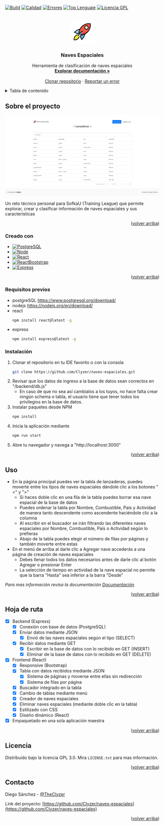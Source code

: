 <a name="inicio"></a>

[![Build][build-shield]][build-url]
[![Calidad][codequality-shield]][codequality-url]
[![Errores][issues-shield]][issues-url]
[![Top Lenguaje][toplanguage-shield]][toplanguage-url]
[![Licencia GPL][license-shield]][license-url]

<!-- LOGO DEL PROYECTO -->
<br />
<div align="center">
  <a href="https://github.com/Clyzer/naves-espaciales">
    <img src="frontend/public/logo192.png" alt="Logo" width="80" height="80"> <!-- El logo fue obtenido en openmoji.org bajo una licencia CC BY-SA 4.0 -->
  </a>

<h3 align="center">Naves Espaciales</h3>

  <p align="center">
    Herramienta de clasificación de naves espaciales
    <br />
    <a href="https://github.com/Clyzer/naves-espaciales/wiki"><strong>Explorar documentación »</strong></a>
    <br />
    <br />
    <a href="https://github.com/Clyzer/naves-espaciales.git">Clonar repositorio</a>
    ·
    <a href="https://github.com/Clyzer/naves-espaciales/issues">Reportar un error</a>
  </p>
</div>

<!-- TABLA DE CONTENIDO-->
<details>
  <summary>Tabla de contenido</summary>
  <ol>
    <li>
      <a href="#sobre-el-proyecto">Sobre el proyecto</a>
      <ul>
        <li><a href="#creado-con">Creado con</a></li>
        <li><a href="#requisitos-previos">Requisitos previos</a></li>
        <li><a href="#instalacion">Instalación</a></li>
      </ul>
    </li>
    <li><a href="#uso">Uso</a></li>
    <li><a href="#licencia">Licencia</a></li>
    <li><a href="#contacto">Contacto</a></li>
  </ol>
</details>

<!-- Sobre el proyecto -->
## Sobre el proyecto

[![Captura de pantalla del proyecto][product-screenshot]](https://github.com/Clyzer/naves-espaciales)

Un reto técnico personal para SofkaU (Training League) que permite explorar, crear y clasificar información de naves espaciales y sus características

<p align="right">(<a href="#inicio">volver arriba</a>)</p>

### Creado con

* [![PostgreSQL][Postgre.sql]][Postgre-url]
* [![Node][Node.js]][Node-url]
* [![React][React.js]][React-url]
* [![ReactBootstrap][ReactBootstrap.css]][ReactBootstrap-url]
* [![Express][Express.js]][Express-url]

<p align="right">(<a href="#inicio">volver arriba</a>)</p>

### Requisitos previos

* postgreSQL
  https://www.postgresql.org/download/
* nodejs
  https://nodejs.org/en/download/
* react
  ```sh
  npm install react@latest -g
  ```
* express
  ```sh
  npm install express@latest -g
  ```

### Instalación

1. Clonar el repositorio en tu IDE favorito o con la consola
   ```sh
   git clone https://github.com/Clyzer/naves-espaciales.git
   ```
2. Revisar que los datos de ingreso a la base de datos sean correctos en "/backend/db.js"
    - En caso de que no sea así cambialos a los tuyos, no hace falta crear ningún schema o tabla, 
      el usuario tiene que tener todos los privilegios en la base de datos.
3. Instalar paquetes desde NPM
   ```sh
   npm install
   ```
4. Inicia la aplicación mediante
   ```sh
   npm run start
   ```
5. Abre tu navegador y navega a "http://localhost:3000"

<p align="right">(<a href="#inicio">volver arriba</a>)</p>



<!-- Ejemplos de uso -->
## Uso

- En la página principal puedes ver la tabla de lanzaderas, puedes moverte entre los tipos de naves espaciales dándole clic a los botones "<" y ">"
  - Si haces doble clic en una fila de la tabla puedes borrar esa nave espacial de la base de datos
  - Puedes ordenar la tabla por Nombre, Combustible, País y Actividad de manera tanto descendente como ascendente haciéndole clic a la columna
  - Al escribir en el buscador se irán filtrando las diferentes naves espaciales por Nombre, Combustible, País o Actividad según lo prefieras
  - Abajo de la tabla puedes elegir el número de filas por páginas y también moverte entre estas
- En el menú de arriba al darle clic a Agregar nave accederás a una página de creación de naves espaciales
  - Debes llenar todos los datos necesarios antes de darle clic al botón Agregar o presionar Enter
  - La selección de tiempo en actividad de la nave espacial no permite que la barra "Hasta" sea inferior a la barra "Desde"

_Para mas información revisa la documentación [Documentación](https://github.com/Clyzer/naves-espaciales/wiki)_

<p align="right">(<a href="#inicio">volver arriba</a>)</p>



<!-- Hoja de ruta -->
## Hoja de ruta

- [x] Backend (Express)
  - [x] Conexión con base de datos (PostgreSQL)
  - [x] Enviar datos mediante JSON
    - [x] Envió de las naves espaciales según el tipo (SELECT)
  - [x] Recibir datos mediante GET
    - [x] Escribir en la base de datos con lo recibido en GET (INSERT)
    - [x] Eliminar de la base de datos con lo recibido en GET (DELETE)
- [x] Frontend (React)
  - [x] Responsive (Bootstrap)
  - [x] Tabla con datos recibidos mediante JSON
    - [x] Sistema de páginas y moverse entre ellas sin redirección
    - [x] Sistema de filas por página
  - [x] Buscador integrado en la tabla
  - [x] Cambio de tablas mediante menú
  - [x] Creador de naves espaciales
  - [x] Eliminar naves espaciales (mediante doble clic en la tabla)
  - [x] Estilizado con CSS
  - [x] Diseño dinámico (React)
- [x] Empaquetado en una sola aplicación maestra

<p align="right">(<a href="#inicio">volver arriba</a>)</p>

<!-- Licencia -->
## Licencia

Distribuido bajo la licencia GPL 3.0. Mira `LICENSE.txt` para mas información.

<p align="right">(<a href="#inicio">volver arriba</a>)</p>



<!-- Contacto -->
## Contacto

Diego Sánchez - [@TheClyzer](https://twitter.com/TheClyzer)

Link del proyecto: [https://github.com/Clyzer/naves-espaciales](https://github.com/Clyzer/naves-espaciales)

<p align="right">(<a href="#inicio">volver arriba</a>)</p>



<!-- MARKDOWN -->
[build-shield]: https://img.shields.io/github/workflow/status/clyzer/naves-espaciales/Node.js%20CI?style=for-the-badge
[build-url]: https://github.com/Clyzer/naves-espaciales/actions
[codequality-shield]: https://img.shields.io/codefactor/grade/github/Clyzer/naves-espaciales?style=for-the-badge&label=calidad
[codequality-url]: https://www.codefactor.io/repository/github/clyzer/naves-espaciales
[issues-shield]: https://img.shields.io/github/issues/Clyzer/naves-espaciales.svg?style=for-the-badge&label=Errores
[issues-url]: https://github.com/Clyzer/naves-espaciales/issues
[toplanguage-shield]: https://img.shields.io/github/languages/top/clyzer/naves-espaciales?style=for-the-badge
[toplanguage-url]: https://github.com/Clyzer/naves-espaciales/
[license-shield]: https://img.shields.io/github/license/Clyzer/naves-espaciales.svg?style=for-the-badge&label=Licencia
[license-url]: https://github.com/Clyzer/naves-espaciales/blob/master/LICENSE.txt
[product-screenshot]: /frontend/public/images/captura.png
[Postgre.sql]: https://img.shields.io/badge/PostgreSQL-20232A?style=for-the-badge&logo=postgresql
[Postgre-url]: https://www.postgresql.org/
[Node.js]: https://img.shields.io/badge/Node.js-20232A?style=for-the-badge&logo=node.js
[Node-url]: https://nodejs.org/
[React.js]: https://img.shields.io/badge/React-20232A?style=for-the-badge&logo=react
[React-url]: https://reactjs.org/
[ReactBootstrap.css]: https://img.shields.io/badge/React--Bootstrap-20232A?style=for-the-badge&logo=bootstrap
[ReactBootstrap-url]: https://react-bootstrap.github.io
[Express.js]: https://img.shields.io/badge/Express-20232A?style=for-the-badge&logo=express
[Express-url]: https://expressjs.com
